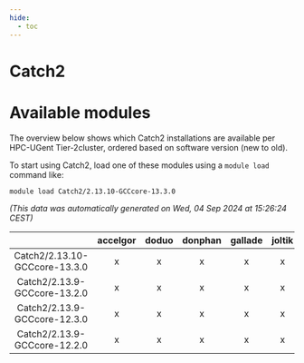 ```yaml
---
hide:
  - toc
---
```


Catch2
======

# Available modules


The overview below shows which Catch2 installations are available per HPC-UGent Tier-2cluster, ordered based on software version (new to old).

To start using Catch2, load one of these modules using a `module load` command like:

```shell
module load Catch2/2.13.10-GCCcore-13.3.0
```

*(This data was automatically generated on Wed, 04 Sep 2024 at 15:26:24 CEST)*  

| |accelgor|doduo|donphan|gallade|joltik|shinx|skitty|
| :---: | :---: | :---: | :---: | :---: | :---: | :---: | :---: |
|Catch2/2.13.10-GCCcore-13.3.0|x|x|x|x|x|x|x|
|Catch2/2.13.9-GCCcore-13.2.0|x|x|x|x|x|x|x|
|Catch2/2.13.9-GCCcore-12.3.0|x|x|x|x|x|x|x|
|Catch2/2.13.9-GCCcore-12.2.0|x|x|x|x|x|x|x|
